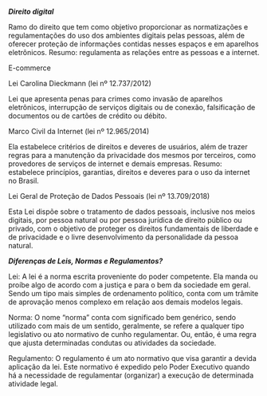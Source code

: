 
***Direito digital***

Ramo do direito que tem como objetivo proporcionar as normatizações e regulamentações do uso dos ambientes digitais pelas pessoas, além de oferecer proteção de informações contidas nesses espaços e em aparelhos eletrônicos. Resumo: regulamenta as relações entre as pessoas e a internet.

E-commerce

Lei Carolina Dieckmann (lei nº 12.737/2012)

Lei que apresenta penas para crimes como invasão de aparelhos eletrônicos, interrupção de serviços digitais ou de conexão, falsificação de documentos ou de cartões de crédito ou débito.

Marco Civil da Internet (lei nº 12.965/2014)

Ela estabelece critérios de direitos e deveres de usuários, além de trazer regras para a manutenção da privacidade dos mesmos por terceiros, como provedores de serviços de internet e demais empresas. Resumo: estabelece princípios, garantias, direitos e deveres para o uso da internet no Brasil.

Lei Geral de Proteção de Dados Pessoais (lei nº 13.709/2018)

Esta Lei dispõe sobre o tratamento de dados pessoais, inclusive nos meios digitais, por pessoa natural ou por pessoa jurídica de direito público ou privado, com o objetivo de proteger os direitos fundamentais de liberdade e de privacidade e o livre desenvolvimento da personalidade da pessoa natural.


***Diferenças de Leis, Normas e Regulamentos?***

Lei: A lei é a norma escrita proveniente do poder competente. Ela manda ou proíbe algo de acordo com a justiça e para o bem da sociedade em geral. Sendo um tipo mais simples de ordenamento político, conta com um trâmite de aprovação menos complexo em relação aos demais modelos legais.

Norma: O nome “norma” conta com significado bem genérico, sendo utilizado com mais de um sentido, geralmente, se refere a qualquer tipo legislativo ou ato normativo de cunho regulamentar. Ou, então, é uma regra que ajusta determinadas condutas ou atividades da sociedade.

Regulamento: O regulamento é um ato normativo que visa garantir a devida aplicação da lei. Este normativo é expedido pelo Poder Executivo quando há a necessidade de regulamentar (organizar) a execução de determinada atividade legal.
